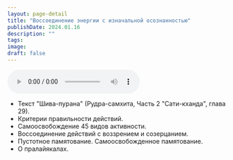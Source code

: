 ```yaml
---
layout: page-detail
title: "Воссоединение энергии с изначальной осознанностью"
publishDate: 2024.01.16
description: ""
tags:
image:
draft: false
---
```


<audio title="2024.01.16 - Воссоединение энергии с изначальной осознанностью.mp3" src="https://filer-api.advayta.org/v1.0/public/files/75126" controls=""></audio>

* Текст "Шива-пурана" (Рудра-самхита, Часть 2 "Сати-кханда", глава 29).
* Критерии правильности действий.
* Самоосвобождение 45 видов активности.
* Воссоединение действий с воззрением и созерцанием.
* Пустотное памятование. Самоосвобожденное памятование.
* О пралайякалах.

  
